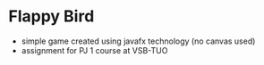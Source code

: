 # Flappy Bird
- simple game created using javafx technology (no canvas used)
- assignment for PJ 1 course at VSB-TUO
